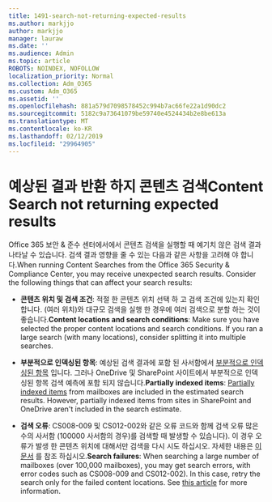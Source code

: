 ```yaml
---
title: 1491-search-not-returning-expected-results
ms.author: markjjo
author: markjjo
manager: lauraw
ms.date: ''
ms.audience: Admin
ms.topic: article
ROBOTS: NOINDEX, NOFOLLOW
localization_priority: Normal
ms.collection: Adm_O365
ms.custom: Adm_O365
ms.assetid: ''
ms.openlocfilehash: 881a579d7098578452c994b7ac66fe22a1d90dc2
ms.sourcegitcommit: 5182c9a73641079be59740e4524434b2e8be613a
ms.translationtype: MT
ms.contentlocale: ko-KR
ms.lasthandoff: 02/12/2019
ms.locfileid: "29964905"
---
```

# <a name="content-search-not-returning-expected-results"></a><span data-ttu-id="90e08-102">예상된 결과 반환 하지 콘텐츠 검색</span><span class="sxs-lookup"><span data-stu-id="90e08-102">Content Search not returning expected results</span></span>

<span data-ttu-id="90e08-p101">Office 365 보안 & 준수 센터에서에서 콘텐츠 검색을 실행할 때 예기치 않은 검색 결과 나타날 수 있습니다. 검색 결과 영향을 줄 수 있는 다음과 같은 사항을 고려해 야 합니다.</span><span class="sxs-lookup"><span data-stu-id="90e08-p101">When running Content Searches from the Office 365 Security & Compliance Center, you may receive unexpected search results. Consider the following things that can affect your search results:</span></span>

- <span data-ttu-id="90e08-p102">**콘텐츠 위치 및 검색 조건**: 적절 한 콘텐츠 위치 선택 하 고 검색 조건에 있는지 확인 합니다. (여러 위치)와 대규모 검색을 실행 한 경우에 여러 검색으로 분할 하는 것이 좋습니다.</span><span class="sxs-lookup"><span data-stu-id="90e08-p102">**Content locations and search conditions**: Make sure you have selected the proper content locations and search conditions. If you ran a large search (with many locations), consider splitting it into multiple searches.</span></span>

- <span data-ttu-id="90e08-p103">**부분적으로 인덱싱된 항목**: 예상된 검색 결과에 포함 된 사서함에서 [부분적으로 인덱싱된 항목](https://docs.microsoft.com/office365/securitycompliance/partially-indexed-items-in-content-search) 입니다. 그러나 OneDrive 및 SharePoint 사이트에서 부분적으로 인덱싱된 항목 검색 예측에 포함 되지 않습니다.</span><span class="sxs-lookup"><span data-stu-id="90e08-p103">**Partially indexed items**:  [Partially indexed items](https://docs.microsoft.com/office365/securitycompliance/partially-indexed-items-in-content-search) from mailboxes are included in the estimated search results. However, partially indexed items from sites in SharePoint and OneDrive aren't included in the search estimate.</span></span>

- <span data-ttu-id="90e08-p104">**검색 오류**: CS008-009 및 CS012-002와 같은 오류 코드와 함께 검색 오류 많은 수의 사서함 (100000 사서함의 경우)를 검색할 때 발생할 수 있습니다). 이 경우 오류가 발생 한 콘텐츠 위치에 대해서만 검색을 다시 시도 하십시오. 자세한 내용은 [이 문서](https://docs.microsoft.com/office365/securitycompliance/retry-failed-content-search) 를 참조 하십시오.</span><span class="sxs-lookup"><span data-stu-id="90e08-p104">**Search failures**: When searching a large number of mailboxes (over 100,000 mailboxes), you may get search errors, with error codes such as CS008-009 and CS012-002). In this case, retry the search only for the failed content locations. See  [this article](https://docs.microsoft.com/office365/securitycompliance/retry-failed-content-search) for more information.</span></span>
